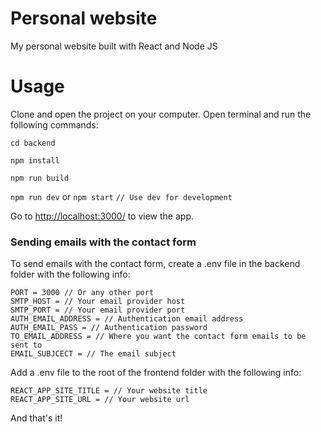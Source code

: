 # Personal website
My personal website built with React and Node JS

# Usage

Clone and open the project on your computer.
Open terminal and run the following commands:

`cd backend`

`npm install`

`npm run build`

`npm run dev` or `npm start` `// Use dev for development`

Go to [http://localhost:3000/](http://localhost:3000/) to view the app.

### Sending emails with the contact form

To send emails with the contact form, create a .env file in the backend folder with the following info:

```
PORT = 3000 // Or any other port
SMTP_HOST = // Your email provider host
SMTP_PORT = // Your email provider port
AUTH_EMAIL_ADDRESS = // Authentication email address
AUTH_EMAIL_PASS = // Authentication password
TO_EMAIL_ADDRESS = // Where you want the contact form emails to be sent to
EMAIL_SUBJCECT = // The email subject
```

Add a .env file to the root of the frontend folder with the following info:

```
REACT_APP_SITE_TITLE = // Your website title
REACT_APP_SITE_URL = // Your website url
```

And that's it!